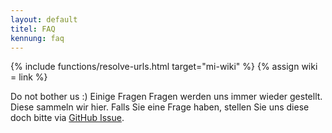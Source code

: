 ```yaml
---
layout: default
titel: FAQ
kennung: faq
---
```


{% include functions/resolve-urls.html target="mi-wiki" %}
{% assign wiki = link %}

Do not bother us :) Einige Fragen Fragen werden uns immer wieder gestellt. Diese sammeln wir hier. Falls Sie eine Frage haben, stellen Sie uns diese doch bitte via [GitHub Issue](https://github.com/th-koeln/mi-bachelor-wba1/issues).